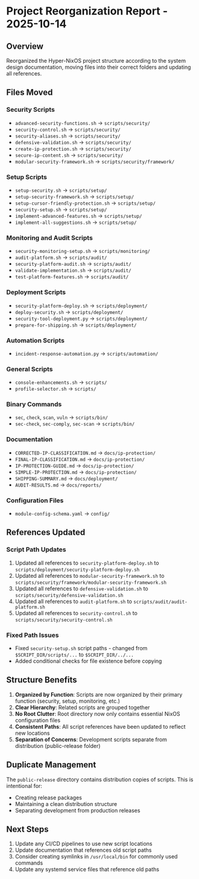 # Project Reorganization Report - 2025-10-14

## Overview
Reorganized the Hyper-NixOS project structure according to the system design documentation, moving files into their correct folders and updating all references.

## Files Moved

### Security Scripts
- `advanced-security-functions.sh` → `scripts/security/`
- `security-control.sh` → `scripts/security/`
- `security-aliases.sh` → `scripts/security/`
- `defensive-validation.sh` → `scripts/security/`
- `create-ip-protection.sh` → `scripts/security/`
- `secure-ip-content.sh` → `scripts/security/`
- `modular-security-framework.sh` → `scripts/security/framework/`

### Setup Scripts
- `setup-security.sh` → `scripts/setup/`
- `setup-security-framework.sh` → `scripts/setup/`
- `setup-cursor-friendly-protection.sh` → `scripts/setup/`
- `security-setup.sh` → `scripts/setup/`
- `implement-advanced-features.sh` → `scripts/setup/`
- `implement-all-suggestions.sh` → `scripts/setup/`

### Monitoring and Audit Scripts
- `security-monitoring-setup.sh` → `scripts/monitoring/`
- `audit-platform.sh` → `scripts/audit/`
- `security-platform-audit.sh` → `scripts/audit/`
- `validate-implementation.sh` → `scripts/audit/`
- `test-platform-features.sh` → `scripts/audit/`

### Deployment Scripts
- `security-platform-deploy.sh` → `scripts/deployment/`
- `deploy-security.sh` → `scripts/deployment/`
- `security-tool-deployment.py` → `scripts/deployment/`
- `prepare-for-shipping.sh` → `scripts/deployment/`

### Automation Scripts
- `incident-response-automation.py` → `scripts/automation/`

### General Scripts
- `console-enhancements.sh` → `scripts/`
- `profile-selector.sh` → `scripts/`

### Binary Commands
- `sec`, `check`, `scan`, `vuln` → `scripts/bin/`
- `sec-check`, `sec-comply`, `sec-scan` → `scripts/bin/`

### Documentation
- `CORRECTED-IP-CLASSIFICATION.md` → `docs/ip-protection/`
- `FINAL-IP-CLASSIFICATION.md` → `docs/ip-protection/`
- `IP-PROTECTION-GUIDE.md` → `docs/ip-protection/`
- `SIMPLE-IP-PROTECTION.md` → `docs/ip-protection/`
- `SHIPPING-SUMMARY.md` → `docs/deployment/`
- `AUDIT-RESULTS.md` → `docs/reports/`

### Configuration Files
- `module-config-schema.yaml` → `config/`

## References Updated

### Script Path Updates
1. Updated all references to `security-platform-deploy.sh` to `scripts/deployment/security-platform-deploy.sh`
2. Updated all references to `modular-security-framework.sh` to `scripts/security/framework/modular-security-framework.sh`
3. Updated all references to `defensive-validation.sh` to `scripts/security/defensive-validation.sh`
4. Updated all references to `audit-platform.sh` to `scripts/audit/audit-platform.sh`
5. Updated all references to `security-control.sh` to `scripts/security/security-control.sh`

### Fixed Path Issues
- Fixed `security-setup.sh` script paths - changed from `$SCRIPT_DIR/scripts/...` to `$SCRIPT_DIR/../...`
- Added conditional checks for file existence before copying

## Structure Benefits

1. **Organized by Function**: Scripts are now organized by their primary function (security, setup, monitoring, etc.)
2. **Clear Hierarchy**: Related scripts are grouped together
3. **No Root Clutter**: Root directory now only contains essential NixOS configuration files
4. **Consistent Paths**: All script references have been updated to reflect new locations
5. **Separation of Concerns**: Development scripts separate from distribution (public-release folder)

## Duplicate Management

The `public-release` directory contains distribution copies of scripts. This is intentional for:
- Creating release packages
- Maintaining a clean distribution structure
- Separating development from production releases

## Next Steps

1. Update any CI/CD pipelines to use new script locations
2. Update documentation that references old script paths
3. Consider creating symlinks in `/usr/local/bin` for commonly used commands
4. Update any systemd service files that reference old paths